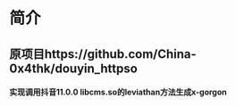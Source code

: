# 简介

## 原项目https://github.com/China-0x4thk/douyin_httpso

#### 实现调用抖音11.0.0 libcms.so的leviathan方法生成x-gorgon


